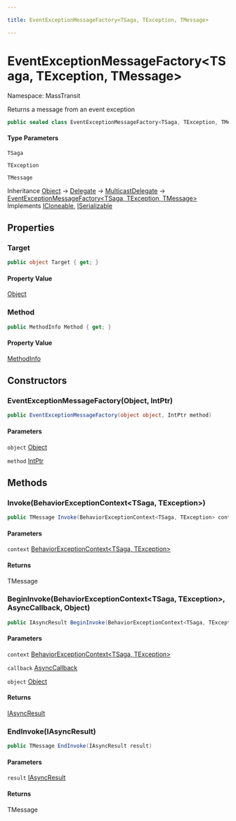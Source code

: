 ```yaml
---

title: EventExceptionMessageFactory<TSaga, TException, TMessage>

---
```


# EventExceptionMessageFactory\<TSaga, TException, TMessage\>

Namespace: MassTransit

Returns a message from an event exception

```csharp
public sealed class EventExceptionMessageFactory<TSaga, TException, TMessage> : MulticastDelegate, ICloneable, ISerializable
```

#### Type Parameters

`TSaga`<br/>

`TException`<br/>

`TMessage`<br/>

Inheritance [Object](https://learn.microsoft.com/en-us/dotnet/api/system.object) → [Delegate](https://learn.microsoft.com/en-us/dotnet/api/system.delegate) → [MulticastDelegate](https://learn.microsoft.com/en-us/dotnet/api/system.multicastdelegate) → [EventExceptionMessageFactory\<TSaga, TException, TMessage\>](../masstransit/eventexceptionmessagefactory-3)<br/>
Implements [ICloneable](https://learn.microsoft.com/en-us/dotnet/api/system.icloneable), [ISerializable](https://learn.microsoft.com/en-us/dotnet/api/system.runtime.serialization.iserializable)

## Properties

### **Target**

```csharp
public object Target { get; }
```

#### Property Value

[Object](https://learn.microsoft.com/en-us/dotnet/api/system.object)<br/>

### **Method**

```csharp
public MethodInfo Method { get; }
```

#### Property Value

[MethodInfo](https://learn.microsoft.com/en-us/dotnet/api/system.reflection.methodinfo)<br/>

## Constructors

### **EventExceptionMessageFactory(Object, IntPtr)**

```csharp
public EventExceptionMessageFactory(object object, IntPtr method)
```

#### Parameters

`object` [Object](https://learn.microsoft.com/en-us/dotnet/api/system.object)<br/>

`method` [IntPtr](https://learn.microsoft.com/en-us/dotnet/api/system.intptr)<br/>

## Methods

### **Invoke(BehaviorExceptionContext\<TSaga, TException\>)**

```csharp
public TMessage Invoke(BehaviorExceptionContext<TSaga, TException> context)
```

#### Parameters

`context` [BehaviorExceptionContext\<TSaga, TException\>](../masstransit/behaviorexceptioncontext-2)<br/>

#### Returns

TMessage<br/>

### **BeginInvoke(BehaviorExceptionContext\<TSaga, TException\>, AsyncCallback, Object)**

```csharp
public IAsyncResult BeginInvoke(BehaviorExceptionContext<TSaga, TException> context, AsyncCallback callback, object object)
```

#### Parameters

`context` [BehaviorExceptionContext\<TSaga, TException\>](../masstransit/behaviorexceptioncontext-2)<br/>

`callback` [AsyncCallback](https://learn.microsoft.com/en-us/dotnet/api/system.asynccallback)<br/>

`object` [Object](https://learn.microsoft.com/en-us/dotnet/api/system.object)<br/>

#### Returns

[IAsyncResult](https://learn.microsoft.com/en-us/dotnet/api/system.iasyncresult)<br/>

### **EndInvoke(IAsyncResult)**

```csharp
public TMessage EndInvoke(IAsyncResult result)
```

#### Parameters

`result` [IAsyncResult](https://learn.microsoft.com/en-us/dotnet/api/system.iasyncresult)<br/>

#### Returns

TMessage<br/>
